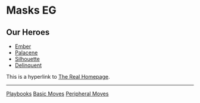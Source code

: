 Masks EG
=======

Our Heroes
----------

  * [Ember](ember.md)
  * [Palacene](palacene.md)
  * [Silhouette](silhouette.md)
  * [Delinquent](subitem2.md)

This is a hyperlink to [The Real Homepage](https://doycet.github.io/index.html#!index.md).

------

[Playbooks](Masks-Playbooks-ALL.pdf)
[Basic Moves](img/basic_moves.png)
[Peripheral Moves](img/peripheral_moves.png)